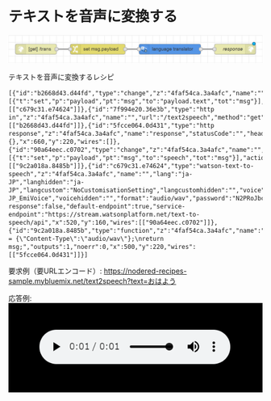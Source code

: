 # テキストを音声に変換する

![flow](https://github.com/Daiki-Kawanuma/nodered-recipes/blob/master/text-to-speech/image.png)

テキストを音声に変換するレシピ

```
[{"id":"b2668d43.d44fd","type":"change","z":"4faf54ca.3a4afc","name":"","rules":[{"t":"set","p":"payload","pt":"msg","to":"payload.text","tot":"msg"}],"action":"","property":"","from":"","to":"","reg":false,"x":320,"y":160,"wires":[["c679c31.e74624"]]},{"id":"7f994e20.36e3b","type":"http in","z":"4faf54ca.3a4afc","name":"","url":"/text2speech","method":"get","upload":false,"swaggerDoc":"","x":110,"y":160,"wires":[["b2668d43.d44fd"]]},{"id":"5fcce064.0d431","type":"http response","z":"4faf54ca.3a4afc","name":"response","statusCode":"","headers":{},"x":660,"y":220,"wires":[]},{"id":"90a64eec.c0702","type":"change","z":"4faf54ca.3a4afc","name":"","rules":[{"t":"set","p":"payload","pt":"msg","to":"speech","tot":"msg"}],"action":"","property":"","from":"","to":"","reg":false,"x":320,"y":220,"wires":[["9c2a018a.8485b"]]},{"id":"c679c31.e74624","type":"watson-text-to-speech","z":"4faf54ca.3a4afc","name":"","lang":"ja-JP","langhidden":"ja-JP","langcustom":"NoCustomisationSetting","langcustomhidden":"","voice":"ja-JP_EmiVoice","voicehidden":"","format":"audio/wav","password":"N2PRoJbcaHg6","apikey":"","payload-response":false,"default-endpoint":true,"service-endpoint":"https://stream.watsonplatform.net/text-to-speech/api","x":520,"y":160,"wires":[["90a64eec.c0702"]]},{"id":"9c2a018a.8485b","type":"function","z":"4faf54ca.3a4afc","name":"Header","func":"msg.headers = {\"Content-Type\":\"audio/wav\"};\nreturn msg;","outputs":1,"noerr":0,"x":500,"y":220,"wires":[["5fcce064.0d431"]]}]
```

要求例（要URLエンコード）: https://nodered-recipes-sample.mybluemix.net/text2speech?text=おはよう

応答例: 
![flow](https://github.com/Daiki-Kawanuma/nodered-recipes/blob/master/text-to-speech/image2.png)